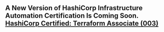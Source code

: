 ## A New Version of HashiCorp Infrastructure Automation Certification Is Coming Soon. [HashiCorp Certified: Terraform Associate (003)](https://developer.hashicorp.com/terraform/tutorials/certification-003?product_intent=terraform)
